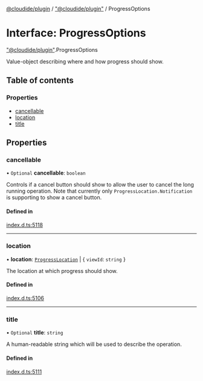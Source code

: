 [@cloudide/plugin](../README.md) / ["@cloudide/plugin"](../modules/_cloudide_plugin_.md) / ProgressOptions

# Interface: ProgressOptions

["@cloudide/plugin"](../modules/_cloudide_plugin_.md).ProgressOptions

Value-object describing where and how progress should show.

## Table of contents

### Properties

- [cancellable](cloudide_plugin_.ProgressOptions.md#cancellable)
- [location](cloudide_plugin_.ProgressOptions.md#location)
- [title](cloudide_plugin_.ProgressOptions.md#title)

## Properties

### cancellable

• `Optional` **cancellable**: `boolean`

Controls if a cancel button should show to allow the user to
cancel the long running operation.  Note that currently only
`ProgressLocation.Notification` is supporting to show a cancel
button.

#### Defined in

[index.d.ts:5118](https://github.com/shuyaqian/cloudide-plugin-api/blob/26b31b9/index.d.ts#L5118)

___

### location

• **location**: [`ProgressLocation`](../enums/cloudide_plugin_.ProgressLocation.md) \| { `viewId`: `string`  }

The location at which progress should show.

#### Defined in

[index.d.ts:5106](https://github.com/shuyaqian/cloudide-plugin-api/blob/26b31b9/index.d.ts#L5106)

___

### title

• `Optional` **title**: `string`

A human-readable string which will be used to describe the
operation.

#### Defined in

[index.d.ts:5111](https://github.com/shuyaqian/cloudide-plugin-api/blob/26b31b9/index.d.ts#L5111)
